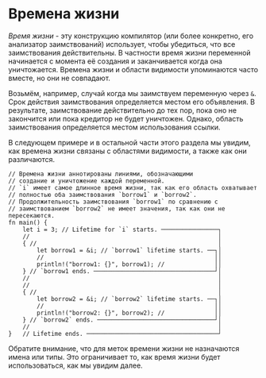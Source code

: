 # Времена жизни

*Время жизни* - эту конструкцию компилятор (или более конкретно,
его анализатор заимствований) использует, чтобы убедиться, что все
заимствования действительны. В частности время жизни переменной
начинается с момента её создания и заканчивается когда она уничтожается.
Времена жизни и области видимости упоминаются часто вместе, но
они не совпадают.

Возьмём, например, случай когда мы заимствуем переменную через `&`.
Срок действия заимствования определяется местом его объявления.
В результате, заимствование действительно до тех пор,
пока оно не закончится или пока кредитор не будет уничтожен. Однако,
область заимствования определяется местом использования ссылки.

В следующем примере и в остальной части этого раздела мы увидим, как
времена жизни связаны с областями видимости, а также как они различаются.

```rust,editable
// Времена жизни аннотированы линиями, обозначающими
// создание и уничтожение каждой переменной.
// `i` имеет самое длинное время жизни, так как его область охватывает
// полностью оба заимствования `borrow1` и `borrow2`.
// Продолжительность заимствования `borrow1` по сравнению с
// заимствованием `borrow2` не имеет значения, так как они не пересекаются.
fn main() {
    let i = 3; // Lifetime for `i` starts. ────────────────┐
    //                                                     │
    { //                                                   │
        let borrow1 = &i; // `borrow1` lifetime starts. ──┐│
        //                                                ││
        println!("borrow1: {}", borrow1); //              ││
    } // `borrow1 ends. ──────────────────────────────────┘│
    //                                                     │
    //                                                     │
    { //                                                   │
        let borrow2 = &i; // `borrow2` lifetime starts. ──┐│
        //                                                ││
        println!("borrow2: {}", borrow2); //              ││
    } // `borrow2` ends. ─────────────────────────────────┘│
    //                                                     │
}   // Lifetime ends. ─────────────────────────────────────┘
```

Обратите внимание, что для меток времени жизни не назначаются имена или типы.
Это ограничивает то, как время жизни будет использоваться, как мы увидим далее.
